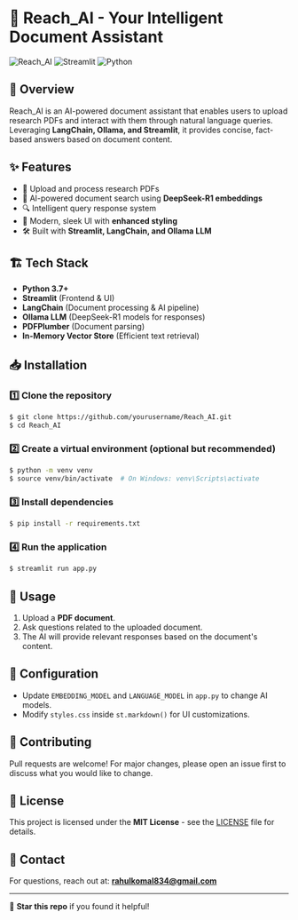 # 📘 Reach_AI - Your Intelligent Document Assistant

![Reach_AI](https://img.shields.io/badge/AI-Powered-blue.svg) ![Streamlit](https://img.shields.io/badge/Streamlit-Enabled-red.svg) ![Python](https://img.shields.io/badge/Python-3.7%2B-brightgreen.svg)

## 🚀 Overview
Reach_AI is an AI-powered document assistant that enables users to upload research PDFs and interact with them through natural language queries. Leveraging **LangChain, Ollama, and Streamlit**, it provides concise, fact-based answers based on document content.

## ✨ Features
- 📄 Upload and process research PDFs
- 🧠 AI-powered document search using **DeepSeek-R1 embeddings**
- 🔍 Intelligent query response system
- 🎨 Modern, sleek UI with **enhanced styling**
- 🛠 Built with **Streamlit, LangChain, and Ollama LLM**

## 🏗 Tech Stack
- **Python 3.7+**
- **Streamlit** (Frontend & UI)
- **LangChain** (Document processing & AI pipeline)
- **Ollama LLM** (DeepSeek-R1 models for responses)
- **PDFPlumber** (Document parsing)
- **In-Memory Vector Store** (Efficient text retrieval)

## 📥 Installation
### 1️⃣ Clone the repository
```sh
$ git clone https://github.com/yourusername/Reach_AI.git
$ cd Reach_AI
```

### 2️⃣ Create a virtual environment (optional but recommended)
```sh
$ python -m venv venv
$ source venv/bin/activate  # On Windows: venv\Scripts\activate
```

### 3️⃣ Install dependencies
```sh
$ pip install -r requirements.txt
```

### 4️⃣ Run the application
```sh
$ streamlit run app.py
```

## 📌 Usage
1. Upload a **PDF document**.
2. Ask questions related to the uploaded document.
3. The AI will provide relevant responses based on the document's content.


## 🔧 Configuration
- Update `EMBEDDING_MODEL` and `LANGUAGE_MODEL` in `app.py` to change AI models.
- Modify `styles.css` inside `st.markdown()` for UI customizations.

## 🤝 Contributing
Pull requests are welcome! For major changes, please open an issue first to discuss what you would like to change.

## 📜 License
This project is licensed under the **MIT License** - see the [LICENSE](LICENSE) file for details.

## 💬 Contact
For questions, reach out at: **rahulkomal834@gmail.com**

---
🌟 **Star this repo** if you found it helpful!
